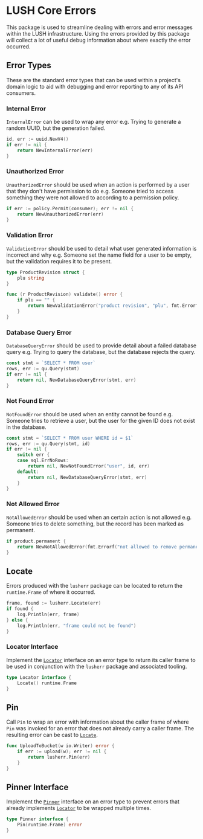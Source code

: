 # LUSH Core Errors
This package is used to streamline dealing with errors and error messages within the LUSH infrastructure. Using the errors provided by this package will collect a lot of useful debug information about where exactly the error occurred.

## Error Types
These are the standard error types that can be used within a project's domain logic to aid with debugging and error reporting to any of its API consumers.

### Internal Error
`InternalError` can be used to wrap any error e.g. Trying to generate a random UUID, but the generation failed.

```go
id, err := uuid.NewV4()
if err != nil {
    return NewInternalError(err)
}
```

### Unauthorized Error
`UnauthorizedError` should be used when an action is performed by a user that they don't have permission to do e.g. Someone tried to access something they were not allowed to according to a permission policy.

```go
if err := policy.Permit(consumer); err != nil {
    return NewUnauthorizedError(err)
}
```

### Validation Error
`ValidationError` should be used to detail what user generated information is incorrect and why e.g. Someone set the name field for a user to be empty, but the validation requires it to be present.

```go
type ProductRevision struct {
    plu string
}

func (r ProductRevision) validate() error {
    if plu == "" {
        return NewValidationError("product revision", "plu", fmt.Errorf("must be present"))
    }
}
```

### Database Query Error
`DatabaseQueryError` should be used to provide detail about a failed database query e.g. Trying to query the database, but the database rejects the query.

```go
const stmt = `SELECT * FROM user`
rows, err := qu.Query(stmt)
if err != nil {
    return nil, NewDatabaseQueryError(stmt, err)
}
```

### Not Found Error
`NotFoundError` should be used when an entity cannot be found e.g. Someone tries to retrieve a user, but the user for the given ID does not exist in the database.

```go
const stmt = `SELECT * FROM user WHERE id = $1`
rows, err := qu.Query(stmt, id)
if err != nil {
    switch err {
    case sql.ErrNoRows:
        return nil, NewNotFoundError("user", id, err)
    default:
        return nil, NewDatabaseQueryError(stmt, err)
    }
}
```

### Not Allowed Error
`NotAllowedError` should be used when an certain action is not allowed e.g. Someone tries to delete something, but the record has been marked as permanent.

```go
if product.permanent {
    return NewNotAllowedError(fmt.Errorf("not allowed to remove permanent products"))
}
```

## Locate
Errors produced with the `lusherr` package can be located to return the `runtime.Frame` of where it occurred.

```go
frame, found := lusherr.Locate(err)
if found {
    log.Println(err, frame)
} else {
    log.Println(err, "frame could not be found")
}
```

### Locator Interface
Implement the [`Locator`](#locator-interface) interface on an error type to return its caller frame to be used in conjunction with the `lusherr` package and associated tooling.

```go
type Locator interface {
    Locate() runtime.Frame
}
```

## Pin
Call `Pin` to wrap an error with information about the caller frame of where `Pin` was invoked for an error that does not already carry a caller frame. The resulting error can be cast to [`Locate`](#locator-interface).

```go
func UploadToBucket(w io.Writer) error {
    if err := upload(w); err != nil {
        return lusherr.Pin(err)
    }
}
```

## Pinner Interface
Implement the [`Pinner`](#pinner-interface) interface on an error type to prevent errors that already implements [`Locator`](#locator-interface) to be wrapped multiple times.

```go
type Pinner interface {
    Pin(runtime.Frame) error
}
```